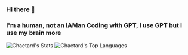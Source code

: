 ### Hi there 👋

### I'm a human, not an IAMan Coding with GPT, I use GPT but I use my brain more

![Chaetard's Stats](https://gh-stats-gen.vercel.app/api?username=Chaetard&theme=highcontrast&show_icons=true&hide_border=true&count_private=true&height=200)
![Chaetard's Top Languages](https://gh-stats-gen.vercel.app/api/top-langs/?username=Chaetard&theme=highcontrast&show_icons=true&hide_border=true&layout=compact&height=200)
  



